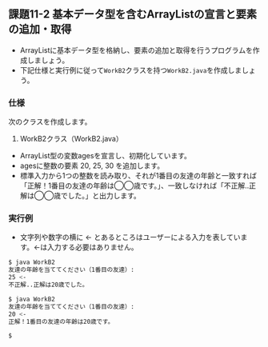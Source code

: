 ## 課題11-2 基本データ型を含むArrayListの宣言と要素の追加・取得

- ArrayListに基本データ型を格納し、要素の追加と取得を行うプログラムを作成しましょう。
- 下記仕様と実行例に従って`WorkB2`クラスを持つ`WorkB2.java`を作成しましょう。

### 仕様

次のクラスを作成します。

1. WorkB2クラス（WorkB2.java）

- ArrayList<Integer>型の変数agesを宣言し、初期化しています。
- agesに整数の要素 20, 25, 30 を追加します。
- 標準入力から1つの整数を読み取り、それが1番目の友達の年齢と一致すれば「正解！1番目の友達の年齢は◯◯歳です。」、一致しなければ「不正解..正解は◯◯歳でした。」と出力します。

### 実行例

- 文字列や数字の横に <- とあるところはユーザーによる入力を表しています。<-は入力する必要はありません。

```sh
$ java WorkB2
友達の年齢を当ててください（1番目の友達）:
25 <-
不正解..正解は20歳でした。

$ java WorkB2
友達の年齢を当ててください（1番目の友達）:
20 <-
正解！1番目の友達の年齢は20歳です。

$ 
```